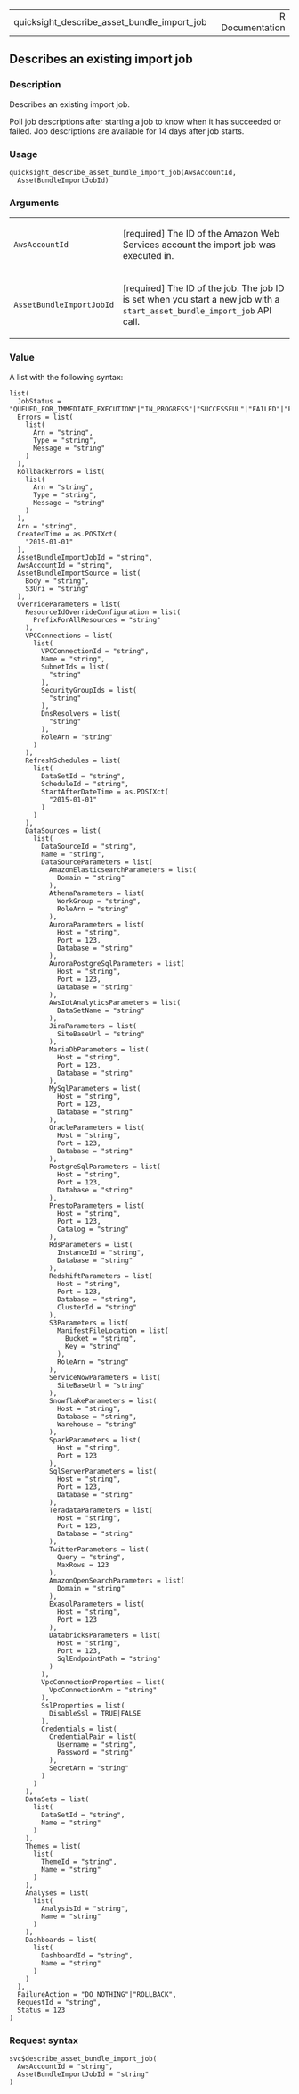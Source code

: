 <table style="width: 100%;">
<tbody>
<tr class="odd">
<td>quicksight_describe_asset_bundle_import_job</td>
<td style="text-align: right;">R Documentation</td>
</tr>
</tbody>
</table>

## Describes an existing import job

### Description

Describes an existing import job.

Poll job descriptions after starting a job to know when it has succeeded
or failed. Job descriptions are available for 14 days after job starts.

### Usage

    quicksight_describe_asset_bundle_import_job(AwsAccountId,
      AssetBundleImportJobId)

### Arguments

<table>
<colgroup>
<col style="width: 35%" />
<col style="width: 65%" />
</colgroup>
<tbody>
<tr class="odd">
<td><code
id="quicksight_describe_asset_bundle_import_job_:_AwsAccountId">AwsAccountId</code></td>
<td><p>[required] The ID of the Amazon Web Services account the import
job was executed in.</p></td>
</tr>
<tr class="even">
<td><code
id="quicksight_describe_asset_bundle_import_job_:_AssetBundleImportJobId">AssetBundleImportJobId</code></td>
<td><p>[required] The ID of the job. The job ID is set when you start a
new job with a <code>start_asset_bundle_import_job</code> API
call.</p></td>
</tr>
</tbody>
</table>

### Value

A list with the following syntax:

    list(
      JobStatus = "QUEUED_FOR_IMMEDIATE_EXECUTION"|"IN_PROGRESS"|"SUCCESSFUL"|"FAILED"|"FAILED_ROLLBACK_IN_PROGRESS"|"FAILED_ROLLBACK_COMPLETED"|"FAILED_ROLLBACK_ERROR",
      Errors = list(
        list(
          Arn = "string",
          Type = "string",
          Message = "string"
        )
      ),
      RollbackErrors = list(
        list(
          Arn = "string",
          Type = "string",
          Message = "string"
        )
      ),
      Arn = "string",
      CreatedTime = as.POSIXct(
        "2015-01-01"
      ),
      AssetBundleImportJobId = "string",
      AwsAccountId = "string",
      AssetBundleImportSource = list(
        Body = "string",
        S3Uri = "string"
      ),
      OverrideParameters = list(
        ResourceIdOverrideConfiguration = list(
          PrefixForAllResources = "string"
        ),
        VPCConnections = list(
          list(
            VPCConnectionId = "string",
            Name = "string",
            SubnetIds = list(
              "string"
            ),
            SecurityGroupIds = list(
              "string"
            ),
            DnsResolvers = list(
              "string"
            ),
            RoleArn = "string"
          )
        ),
        RefreshSchedules = list(
          list(
            DataSetId = "string",
            ScheduleId = "string",
            StartAfterDateTime = as.POSIXct(
              "2015-01-01"
            )
          )
        ),
        DataSources = list(
          list(
            DataSourceId = "string",
            Name = "string",
            DataSourceParameters = list(
              AmazonElasticsearchParameters = list(
                Domain = "string"
              ),
              AthenaParameters = list(
                WorkGroup = "string",
                RoleArn = "string"
              ),
              AuroraParameters = list(
                Host = "string",
                Port = 123,
                Database = "string"
              ),
              AuroraPostgreSqlParameters = list(
                Host = "string",
                Port = 123,
                Database = "string"
              ),
              AwsIotAnalyticsParameters = list(
                DataSetName = "string"
              ),
              JiraParameters = list(
                SiteBaseUrl = "string"
              ),
              MariaDbParameters = list(
                Host = "string",
                Port = 123,
                Database = "string"
              ),
              MySqlParameters = list(
                Host = "string",
                Port = 123,
                Database = "string"
              ),
              OracleParameters = list(
                Host = "string",
                Port = 123,
                Database = "string"
              ),
              PostgreSqlParameters = list(
                Host = "string",
                Port = 123,
                Database = "string"
              ),
              PrestoParameters = list(
                Host = "string",
                Port = 123,
                Catalog = "string"
              ),
              RdsParameters = list(
                InstanceId = "string",
                Database = "string"
              ),
              RedshiftParameters = list(
                Host = "string",
                Port = 123,
                Database = "string",
                ClusterId = "string"
              ),
              S3Parameters = list(
                ManifestFileLocation = list(
                  Bucket = "string",
                  Key = "string"
                ),
                RoleArn = "string"
              ),
              ServiceNowParameters = list(
                SiteBaseUrl = "string"
              ),
              SnowflakeParameters = list(
                Host = "string",
                Database = "string",
                Warehouse = "string"
              ),
              SparkParameters = list(
                Host = "string",
                Port = 123
              ),
              SqlServerParameters = list(
                Host = "string",
                Port = 123,
                Database = "string"
              ),
              TeradataParameters = list(
                Host = "string",
                Port = 123,
                Database = "string"
              ),
              TwitterParameters = list(
                Query = "string",
                MaxRows = 123
              ),
              AmazonOpenSearchParameters = list(
                Domain = "string"
              ),
              ExasolParameters = list(
                Host = "string",
                Port = 123
              ),
              DatabricksParameters = list(
                Host = "string",
                Port = 123,
                SqlEndpointPath = "string"
              )
            ),
            VpcConnectionProperties = list(
              VpcConnectionArn = "string"
            ),
            SslProperties = list(
              DisableSsl = TRUE|FALSE
            ),
            Credentials = list(
              CredentialPair = list(
                Username = "string",
                Password = "string"
              ),
              SecretArn = "string"
            )
          )
        ),
        DataSets = list(
          list(
            DataSetId = "string",
            Name = "string"
          )
        ),
        Themes = list(
          list(
            ThemeId = "string",
            Name = "string"
          )
        ),
        Analyses = list(
          list(
            AnalysisId = "string",
            Name = "string"
          )
        ),
        Dashboards = list(
          list(
            DashboardId = "string",
            Name = "string"
          )
        )
      ),
      FailureAction = "DO_NOTHING"|"ROLLBACK",
      RequestId = "string",
      Status = 123
    )

### Request syntax

    svc$describe_asset_bundle_import_job(
      AwsAccountId = "string",
      AssetBundleImportJobId = "string"
    )
